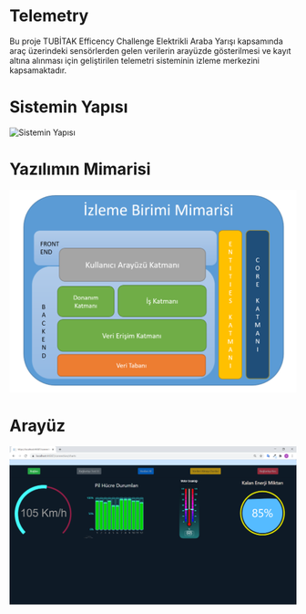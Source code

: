 # Telemetry

Bu proje TUBİTAK Efficency Challenge Elektrikli Araba Yarışı kapsamında araç üzerindeki sensörlerden gelen verilerin arayüzde gösterilmesi ve kayıt altına alınması için 
geliştirilen telemetri sisteminin izleme merkezini kapsamaktadır.

# Sistemin Yapısı

![Sistemin Yapısı](Images/TimTasarım.PNG)

# Yazılımın Mimarisi
  
 ![Yazılımın Mimarisi](Images/TimUygulamaMimarisi.PNG)
 
 # Arayüz
 
 ![Arayüz](Images/UISS.png)
 
 
